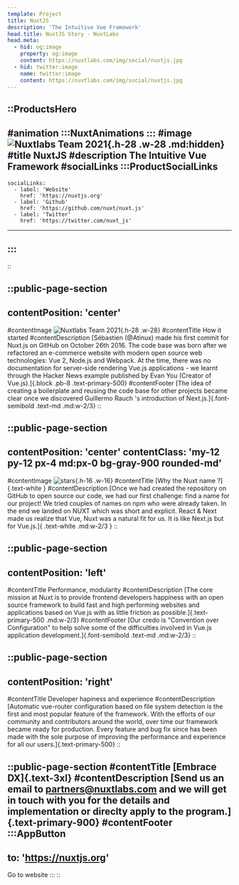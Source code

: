 ```yaml
---
template: Project
title: NuxtJS
description: 'The Intuitive Vue Framework'
head.title: NuxtJS Story - NuxtLabs
head.meta:
  - hid: og:image
    property: og:image
    content: https://nuxtlabs.com/img/social/nuxtjs.jpg
  - hid: twitter:image
    name: twitter:image
    content: https://nuxtlabs.com/img/social/nuxtjs.jpg
---
```


::ProductsHero
---
#animation
  :::NuxtAnimations
  :::
#image
![Nuxtlabs Team 2021](/img/products/nuxtJSLogo.svg){.h-28 .w-28 .md:hidden}
#title
NuxtJS
#description
The Intuitive Vue Framework
#socialLinks
  :::ProductSocialLinks
  ---
    socialLinks:
      - label: 'Website'
        href: 'https://nuxtjs.org'
      - label: 'Github'
        href: 'https://github.com/nuxt/nuxt.js'
      - label: 'Twitter'
        href: 'https://twitter.com/nuxt_js'
  ---
  :::
---
::

<!-- How we started section -->
::public-page-section
---
contentPosition: 'center'
---
#contentImage
![Nuxtlabs Team 2021](/img/products/nuxt-how-started-line.svg){.h-28 .w-28}
#contentTitle
How it started
#contentDescription
[Sébastien (@Atinux) made his first commit for Nuxt.js on GitHub on October
26th 2016. The code base was born after we refactored an e-commerce
website with modern open source web technologies: Vue 2, Node.js and
Webpack. At the time, there was no documentation for server-side rendering
Vue.js applications - we learnt through the Hacker News example published
by Evan You (Creator of Vue.js).]{.block .pb-8 .text-primary-500}
#contentFooter
[The idea of creating a boilerplate and reusing the code base for other
projects became clear once we discovered Guillermo Rauch 's introduction
of Next.js.]{.font-semibold .text-md .md:w-2/3}
::

<!-- Why the nuxt name section -->
::public-page-section
---
contentPosition: 'center'
contentClass: 'my-12 py-12 px-4 md:px-0 bg-gray-900 rounded-md'
---
#contentImage
![stars](/img/products/nuxt-stars.svg){.h-16 .w-16}
#contentTitle
[Why the Nuxt name ?]{.text-white }
#contentDescription
[Once we had created the repository on GitHub to open source our code, we had our first challenge: find a name for our project! We tried couples of names on npm who were already taken. In the end we landed on NUXT which was short and explicit. React & Next made us realize that Vue, Nuxt was a natural fit for us. It is like Next.js but for Vue.js.]{ .text-white .md:w-2/3 }
::

<!-- performance section -->
::public-page-section
---
contentPosition: 'left'
---
#contentTitle
Performance, modularity
#contentDescription
[The core mission at Nuxt is to provide frontend developers happiness with an open source framework to build fast and high performing websites and applications based on Vue.js with as little friction as possible.]{.text-primary-500 .md:w-2/3}
#contentFooter
[Our credo is "Convention over Configuration" to help solve some of the difficulties involved in Vue.js application development.]{.font-semibold .text-md .md:w-2/3}
::

<!-- developer hapiness section -->
::public-page-section
---
contentPosition: 'right'
---
#contentTitle
Developer hapiness and experience
#contentDescription
[Automatic vue-router configuration based on file system detection is the first and most popular feature of the framework. With the efforts of our community and contributors around the world, over time our framework became ready for production. Every feature and bug fix since has been made with the sole purpose of improving the performance and experience for all our users.]{.text-primary-500}
::

<!-- Embrace DX section -->
::public-page-section
#contentTitle
[Embrace DX]{.text-3xl}
#contentDescription
[Send us an email to partners@nuxtlabs.com and we will get in touch with you for the details and implementation or direclty apply to the program.]{.text-primary-900}
#contentFooter
  :::AppButton
  ---
  to: 'https://nuxtjs.org'
  ---
  Go to website
  :::
::

<!-- ## The Intuitive Vue framework.

Sébastien ([@Atinux](https://twitter.com/Atinux)) made his first commit for Nuxt.js on GitHub on October 26th 2016. The code base was born after we refactored an e-commerce website with modern open source web technologies: Vue 2, Node.js and Webpack. At the time, there was no documentation for server-side rendering Vue.js applications - we learnt through the [Hacker News example](https://github.com/vuejs/vue-hackernews-2.0) published by [Evan You](https://twitter.com/youyuxi) (Creator of Vue.js). The idea of creating a boilerplate and reusing the code base for other projects became clear once we discovered [Guillermo Rauch](https://twitter.com/rauchg)'s [introduction of Next.js](https://vercel.com/blog/next).

### Why the NUXT name?

Once we had created the repository on GitHub to open source our code, we had our first challenge: find a name for our project! We tried couples of names on npm who were already taken. In the end we landed on NUXT which was short and explicit. rEact ⇒ nExt made us realize that vUe ⇒ nUxt was a natural fit for us. It is like Next.js but for Vue.js.

### Performance, Modularity and Developers Happiness

The core mission at Nuxt is to provide frontend developers happiness with an open source framework to build fast and high performing websites and applications based on Vue.js with as little friction as possible. Our credo is "Convention over Configuration" to help solve some of the difficulties involved in Vue.js application development. Automatic vue-router configuration based on file system detection is the first and most popular feature of the framework. With the efforts of our community and contributors around the world, over time our framework became ready for production. Every feature and bug fix since has been made with the sole purpose of improving the performance and experience for all our users.

//::learn-more
Learn more on https://nuxtjs.org
:: -->
